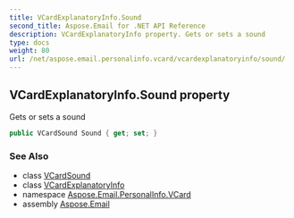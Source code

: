 ```yaml
---
title: VCardExplanatoryInfo.Sound
second_title: Aspose.Email for .NET API Reference
description: VCardExplanatoryInfo property. Gets or sets a sound
type: docs
weight: 80
url: /net/aspose.email.personalinfo.vcard/vcardexplanatoryinfo/sound/
---
```

## VCardExplanatoryInfo.Sound property

Gets or sets a sound

```csharp
public VCardSound Sound { get; set; }
```

### See Also

* class [VCardSound](../../vcardsound/)
* class [VCardExplanatoryInfo](../)
* namespace [Aspose.Email.PersonalInfo.VCard](../../vcardexplanatoryinfo/)
* assembly [Aspose.Email](../../../)


